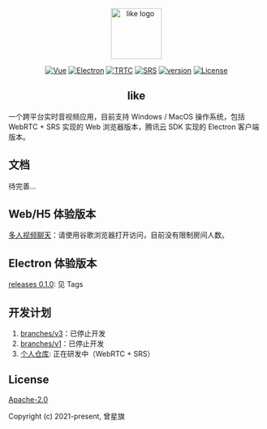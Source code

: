 <p align="center"><a href="https://tv.canicode.cn" target="_blank" rel="noopener noreferrer"><img width="100" src="https://canicode.cn/images/logo.png" alt="like logo"></a></p>
<p align="center">
  <a href="https://v3.cn.vuejs.org/"><img src="https://img.shields.io/badge/Vue-v3.0.0-brightgreen" alt="Vue"></a>
  <a href="https://www.electronjs.org/"><img src="https://img.shields.io/badge/Electron-v13.0.0-brightgreen" alt="Electron"></a>
  <a href="https://cloud.tencent.com/document/product/647"><img src="https://img.shields.io/badge/TRTC-v8.9.102-brightgreen" alt="TRTC"></a>
  <a href="https://github.com/ossrs/srs"><img src="https://img.shields.io/badge/SRS-v4.0.0-brightgreen" alt="SRS"></a>
  <a href="https://github.com/themages/like"><img src="https://img.shields.io/badge/npm-v0.1.0-blue" alt="version"></a>
  <a href="https://github.com/themages/like/blob/main/LICENSE"><img src="https://img.shields.io/badge/Apache%20License-2.0-yellow" alt="License"></a>
</p>

<h2 align="center">like</h2>
一个跨平台实时音视频应用，目前支持 Windows / MacOS 操作系统，包括 WebRTC + SRS 实现的 Web 浏览器版本，腾讯云 SDK 实现的 Electron 客户端版本。

## 文档

待完善...

## Web/H5 体验版本

[多人视频聊天](https://tv.canicode.cn)：请使用谷歌浏览器打开访问，目前没有限制房间人数。

## Electron 体验版本

[releases 0.1.0](https://github.com/themages/like/releases): 见 Tags

## 开发计划

1. [branches/v3](https://github.com/themages/like/tree/v3)：已停止开发
2. [branches/v1](https://github.com/themages/like/tree/v1)：已停止开发
3. [个人仓库](https://git.canicode.cn/git/likertc): 正在研发中（WebRTC + SRS）

## License

[Apache-2.0](https://opensource.org/licenses/Apache-2.0)

Copyright (c) 2021-present, 曾星旗
